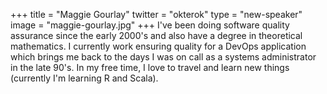 +++
title = "Maggie Gourlay"
twitter = "okterok"
type = "new-speaker"
image = "maggie-gourlay.jpg"
+++
I've been doing software quality assurance since the early 2000's and also have a degree in theoretical mathematics. I currently work ensuring quality for a DevOps application which brings me back to the days I was on call as a systems administrator in the late 90's. In my free time, I love to travel and learn new things (currently I'm learning R and Scala).